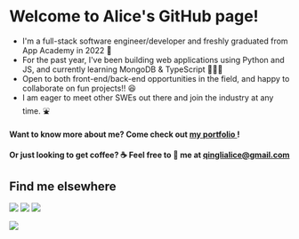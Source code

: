 <!-- <h1> &nbsp; &nbsp; <img src="https://i.pinimg.com/originals/1a/d4/56/1ad45624ffb766ef637cb7906a1da33b.gif" height="55px"/> &nbsp;  -->
 <h1> Welcome to Alice's GitHub page!</h1>
<!-- <img src="https://media1.giphy.com/media/WSClszcnbWjdqBY2Cc/giphy.gif?cid=790b7611eb111b969f53ff02ca4bfd263e84e26f7b904ca3&rid=giphy.gif&ct=s" height="35px"/></h1> -->
<!-- <img src="https://i.pinimg.com/originals/88/44/13/884413348e601d88831b61fd969aafc4.gif" height="35px"/></h1> -->
<!-- * Lived in Guangzhou, Buffalo and Boston; became a Bay Area transplant in 2019  🌱  -->

* I'm a full-stack software engineer/developer and freshly graduated from App Academy in 2022  📣
* For the past year, I've been building web applications using Python and JS, and currently learning MongoDB & TypeScript 👩🏻‍💻
* Open to both front-end/back-end opportunities in the field, and happy to collaborate on fun projects!!  😆
* I am eager to meet other SWEs out there and join the industry at any time. ⛲

#### Want to know more about me? Come check out [ my portfolio ](https://alice886.github.io)!
#### Or just looking to get coffee? ☕  Feel free to 📧 me at qinglialice@gmail.com


## Find me elsewhere 
  [<img src="https://img.shields.io/badge/GitHub-100000?style=for-the-badge&logo=github&logoColor=white" />](https://github.com/alice886)
  [<img src="https://img.shields.io/badge/LinkedIn-0077B5?style=for-the-badge&logo=linkedin&logoColor=white" />](https://www.linkedin.com/in/alice886/)
  [<img src="https://img.shields.io/badge/AngelList-000000?style=for-the-badge&logo=AngelList&logoColor=white" />](https://angel.co/u/alice886)



<!--  <img src="https://github-readme-stats.vercel.app/api/top-langs?username=alice886&layout=compact" height="160"/> -->
<img align="center" src="https://github-readme-stats.vercel.app/api/top-langs/?username=alice886&theme=dark&layout=compact&card_width=666&langs_count=10" />

<p align="center">

</p>


